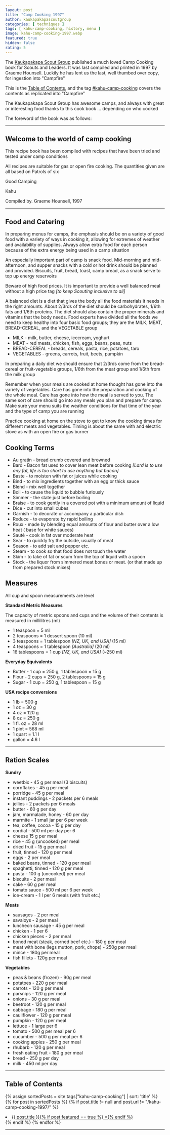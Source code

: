 ```yaml
---
layout: post
title: "Camp Cooking 1997"
author: kaukapakapascoutgroup
categories: [ techniques ]
tags: [ kahu-camp-cooking, history, menu ]
image: kahu-camp-cooking-1997.webp
featured: true
hidden: false
rating: 5
---
```


The [Kaukapakapa Scout Group](/authors#12042) published a much loved Camp Cooking book for Scouts and Leaders. It was last compiled and printed in 1997 by Graeme Hounsell. Luckily he has lent us the last, well thumbed over copy, for ingestion into "Campfire"

This is the [Table of Contents](#table-of-contents), and the tag [#kahu-camp-cooking](/tags#kahu-camp-cooking) covers the contents as replicated into "Campfire"

The Kaukapakapa Scout Group has awesome camps, and always with great or interesting food thanks to this cook book ... depending on who cooked

The foreword of the book was as follows:

---

## Welcome to the world of camp cooking

This recipe book has been compiled with recipes that have been tried and tested under camp conditions

All recipes are suitable for gas or open fire cooking. The quantities given are all based on Patrols of six

Good Camping 


Kahu

Compiled by. Graeme Hounsell, 1997

---

## Food and Catering

In preparing menus for camps, the emphasis should be on a variety of good food with a variety of ways in cooking it, allowing for extremes of weather and availability of supplies. Always allow extra food for each person because of the extra energy being used in a camp situation

An especially important part of camp is snack food. Mid-morning and mid-afternoon, and supper snacks with a cold or hot drink should be planned and provided. Biscuits, fruit, bread, toast, camp bread, as a snack serve to top up energy reservoirs

Beware of high food prices. It is important to provide a well balanced meal without a high price tag _[to keep Scouting inclusive to all]_

A balanced diet is a diet that gives the body all the food materials it needs in the right amounts. About 2/3rds of the diet should be carbohydrates, 1/6th fats and 1/6th proteins. The diet should also contain the proper minerals and vitamins that the body needs. Food experts have divided all the foods we need to keep healthy into four basic food groups; they are the MILK, MEAT, BREAD-CEREAL, and the VEGETABLE group

* MILK - milk, butter, cheese, icecream, yoghurt
* MEAT - red meats, chicken, fish, eggs, beans, peas, nuts
* BREAD-CEREAL - breads, cereals, pasta, rice, potatoes, taro
* VEGETABLES - greens, carrots, fruit, beets, pumpkin

In preparing a daily diet we should ensure that 2/3rds come from the bread-cereal or fruit-vegetable groups, 1/6th from the meat group and 1/6th from the milk group

Remember when your meals are cooked at home thought has gone into the variety of vegetables. Care has gone into the preparation and cooking of the whole meal. Care has gone into how the meal is served to you. The same sort of care should go into any meals you plan and prepare for camp. Make sure your menu suits the weather conditions for that time of the year and the type of camp you are running

Practice cooking at home on the stove to get to know the cooking times for different meats and vegetables. Timing is about the same with and electric stove as with an open fire or gas burner

## Cooking Terms

* Au gratin - bread crumb covered and browned 
* Bard - Bacon fat used to cover lean meat before cooking _[Lard is to use any fat, life is too short to use anything but bacon]_
* Baste - to moisten with fat or juices while cooking
* Bind - to mix ingredients together with an egg or thick sauce
* Blend - mix well together
* Boil - to cause the liquid to bubble furiously
* Simmer - the state just before boiling
* Braise - to cook gently in a covered pot with a minimum amount of liquid
* Dice - cut into small cubes
* Garnish - to decorate or accompany a particular dish
* Reduce - to evaporate by rapid boiling
* Roux - made by blending equal amounts of flour and butter over a low heat ( base for white sauces)
* Sauté - cook in fat over moderate heat
* Sear - to quickly fry the outside, usually of meat
* Season - to add salt and pepper etc.
* Steam - to cook so that food does not touch the water
* Skim - to take of fat or scum from the top of liquid with a spoon
* Stock - the liquor from simmered meat bones or meat. (or that made up from prepared stock mixes)

## Measures
 
All cup and spoon measurements are level

**Standard Metric Measures**

The capacity of metric spoons and cups and the volume of their contents is measured in millilitres (ml)

* 1 teaspoon = 5 ml
* 2 teaspoons = 1 dessert spoon (10 ml)
* 3 teaspoons = 1 tablespoon _[NZ, UK, and USA]_ (15 ml)
* 4 teaspoons = 1 tablespoon _[Australia]_ (20 ml)
* 16 tablespoons = 1 cup _[NZ, UK, and USA]_ (~250 ml)

**Everyday Equivalents**

* Butter - 1 cup = 250 g, 1 tablespoon = 15 g
* Flour - 2 cups = 250 g, 2 tablespoons = 15 g
* Sugar - 1 cup = 250 g, 1 tablespoon = 15 g

**USA recipe conversions**

* 1 lb = 500 g
* 1 oz = 30 g
* 4 oz = 120 g
* 8 oz = 250 g
* 1 fl. oz = 28 ml
* 1 pint = 568 ml
* 1 quart = 1.1 l
* gallon = 4.6 l

---

## Ration Scales

**Sundry**

* weetbix - 45 g per meal (3 biscuits)
* cornflakes - 45 g per meal
* porridge - 45 g per meal
* instant puddings - 2 packets per 6 meals
* jellies - 2 packets per 6 meals
* butter - 60 g per day
* jam, marmalade, honey - 60 per day
* marmite - 1 small jar per 6 per week
* tea, coffee, cocoa - 15 g per day
* cordial - 500 ml per day per 6
* cheese 15 g per meal
* rice - 45 g (uncooked) per meal
* dried fruit - 15 g per meal
* fruit, tinned - 120 g per meal
* eggs - 2 per meal
* baked beans, tinned - 120 g per meal
* spaghetti, tinned - 120 g per meal
* pasta - 100 g (uncooked) per meal 
* biscuits - 2 per meal
* cake - 60 g per meal
* tomato sauce - 500 ml per 6 per week
* ice-cream - 1 l per 6 meals (with fruit etc.)

**Meats**

* sausages - 2 per meal
* savaloys - 2 per meal
* luncheon sausage - 45 g per meal
* chicken - 1 per 6
* chicken pieces - 2 per meal
* boned meat (steak, corned beef etc.) - 180 g per meal
* meat with bone (legs mutton, pork, chops) - 250g per meal
* mince - 180g per meal
* fish fillets - 120g per meal

**Vegetables**

* peas & beans (frozen) - 90g per meal
* potatoes - 220 g per meal
* carrots - 120 g per meal
* parsnips - 120 g per meal
* onions - 30 g per meal 
* beetroot - 120 g per meal
* cabbage - 180 g per meal
* cauliflower - 120 g per meal
* pumpkin - 120 g per meal
* lettuce - 1 large per 6
* tomato - 500 g per meal per 6
* cucumber - 500 g per meal per 6
* cooking apples - 250 g per meal
* rhubarb - 120 g per meal
* fresh eating fruit - 180 g per meal
* bread - 250 g per day
* milk - 450 ml per day 

---

## Table of Contents

{% assign sortedPosts = site.tags["kahu-camp-cooking"] | sort: 'title' %}
{% for post in sortedPosts %}
    {% if post.title != null and post.url != "/kahu-camp-cooking-1997/" %}
<li>
    <a href="{{ site.baseurl }}{{ post.url }}">{{ post.title }}{% if post.featured == true %} *{% endif %}</a>
</li>
    {% endif %}
{% endfor %}

---
